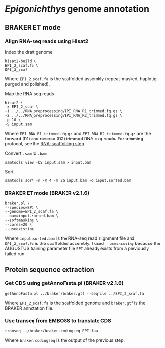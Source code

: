 # _Epigonichthys_ genome annotation

## BRAKER ET mode

### Align RNA-seq reads using Hisat2

Index the draft genome

```
hisat2-build \
EPI_2_scaf.fa \
EPI_2_scaf
```
Where `EPI_2_scaf.fa` is the scaffolded assembly (repeat-masked, haplotig-purged and polished).

Map the RNA-seq reads

```
hisat2 \
-x EPI_2_scaf \
-1 ../../RNA_preprocessing/EPI_RNA_R1_trimmed.fq.gz \
-2 ../../RNA_preprocessing/EPI_RNA_R2_trimmed.fq.gz \
-p 10 \
-S input.sam
```

Where `EPI_RNA_R1_trimmed.fq.gz` and `EPI_RNA_R2_trimmed.fq.gz` are the forward (R1) and reverse (R2) trimmed RNA-seq reads. For trimming protocol, see the [RNA-scaffolding step](https://github.com/LotharukpongJS/Cephalogenomics/blob/main/01_Assembly/Epigonichthys.md#rna-scaffolding).

Convert `.sam` to `.bam`

```
samtools view -bS input.sam > input.bam
```
Sort

```
samtools sort -n -@ 4 -m 2G input.bam -o input.sorted.bam
```

### BRAKER ET mode (BRAKER v2.1.6)

```
braker.pl \
--species=EPI \
--genome=EPI_2_scaf.fa \
--bam=input.sorted.bam \
--softmasking \
--cores=20 \
--useexisting
```

Where `input.sorted.bam` is the RNA-seq read alignment file and `EPI_2_scaf.fa` is the scaffolded assembly.  I used `--useexisting` because the AUGUSTUS training parameter file `EPI` already exists from a previously failed run.

## Protein sequence extraction

### Get CDS using getAnnoFasta.pl (BRAKER v2.1.6)

```
getAnnoFasta.pl ../braker/braker.gtf --seqfile ../EPI_2_scaf.fa
```

Where `EPI_2_scaf.fa` is the scaffolded genome and `braker.gtf` is the BRAKER annotation file.

### Use transeq from EMBOSS to translate CDS

```
transeq ../braker/braker.codingseq EPI.faa
```

Where `braker.codingseq` is the output of the previous step.
